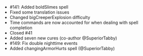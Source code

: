 - #141: Added boldSlimes spell
- Fixed some translation issues
- Changed bigCreeperExplosion difficulty
- Time commands are now accounted for when dealing with spell completion
- Closed #41
- Added seven new cures (co-author @SuperiorTabby)
- #149: Fix double nighttime events
- Added changingArmorHurts spell (@SuperiorTabby)